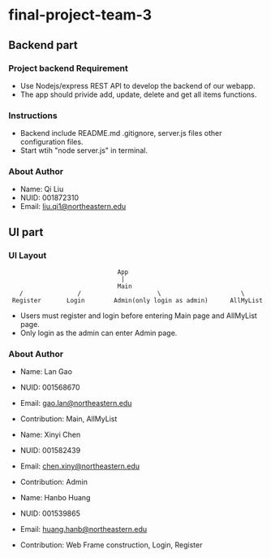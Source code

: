 # final-project-team-3
## Backend part
### Project backend Requirement
   - Use Nodejs/express REST API to develop the backend of our webapp.
   - The app should privide add, update, delete and get all items functions.
### Instructions
   - Backend include README.md .gitignore, server.js files other configuration files.
   - Start wtih "node server.js" in terminal.
### About Author
   - Name: Qi Liu
   - NUID: 001872310
   - Email: liu.qi1@northeastern.edu

## UI part
### UI Layout
                                  App
                                   |
                                  Main
       /               /                     \                      \
     Register       Login        Admin(only login as admin)      AllMyList 
   - Users must register and login before entering Main page and AllMyList page.
   - Only login as the admin can enter Admin page. 
### About Author
- Name: Lan Gao
- NUID: 001568670
- Email: gao.lan@northeastern.edu
- Contribution: Main, AllMyList

- Name: Xinyi Chen
- NUID: 001582439
- Email: chen.xiny@northeastern.edu
- Contribution: Admin

- Name: Hanbo Huang
- NUID: 001539865
- Email: huang.hanb@northeastern.edu
- Contribution: Web Frame construction, Login, Register
